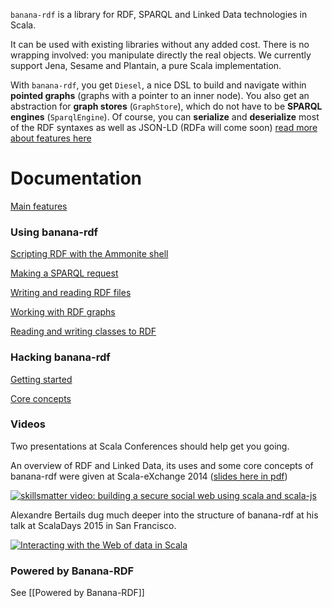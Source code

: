 `banana-rdf` is a library for RDF, SPARQL and Linked Data technologies
in Scala.

It can be used with existing libraries without any added cost. There
is no wrapping involved: you manipulate directly the real objects. We
currently support Jena, Sesame and Plantain, a pure Scala
implementation.

With `banana-rdf`, you get `Diesel`, a nice DSL to build and navigate
within **pointed graphs** (graphs with a pointer to an inner
node). You also get an abstraction for **graph stores**
(`GraphStore`), which do not have to be **SPARQL engines**
(`SparqlEngine`). Of course, you can **serialize** and **deserialize**
most of the RDF syntaxes as well as JSON-LD (RDFa will come soon) [read more about features here](https://github.com/w3c/banana-rdf/wiki/Features)

Documentation
=============

[Main features](https://github.com/w3c/banana-rdf/wiki/Features)

### Using banana-rdf

[Scripting RDF with the Ammonite shell](https://github.com/banana-rdf/banana-rdf/wiki/Scripting-with-Ammonite)

[Making a SPARQL request](https://github.com/w3c/banana-rdf/wiki/Usage-SPARQL)

[Writing and reading RDF files](https://github.com/w3c/banana-rdf/wiki/Usage-IO)

[Working with RDF graphs](https://github.com/w3c/banana-rdf/wiki/Usage-Diesel)

[Reading and writing classes to RDF](https://github.com/w3c/banana-rdf/wiki/Usage-Binders)


### Hacking banana-rdf

[Getting started](https://github.com/w3c/banana-rdf/wiki/Getting-started)

[Core concepts](https://github.com/w3c/banana-rdf/wiki/Core-concepts)

### Videos 

Two presentations at Scala Conferences should help get you going.

An overview of RDF and Linked Data, its uses and some core concepts of banana-rdf were given at Scala-eXchange 2014 ([slides here in pdf](http://bblfish.net/tmp/2014/12/08/SecureSocialWeb-Scala_eXchange.pdf))

[![skillsmatter video: building a secure social web using scala and scala-js](https://cloud.githubusercontent.com/assets/124506/5917678/facf06b0-a61f-11e4-97fd-2457f26a46b2.png)](https://skillsmatter.com/skillscasts/5960-building-a-secure-distributed-social-web-using-scala-scala-js)

Alexandre Bertails dug much deeper into the structure of banana-rdf at his talk at ScalaDays 2015 in San Francisco. 

[![Interacting with the Web of data in Scala ](http://bblfish.net/tmp/2015/06/23/scaladaysSF2015.png)](https://www.parleys.com/tutorial/banana-rdf-interacting-web-data-scala)


### Powered by Banana-RDF

See [[Powered by Banana-RDF]]